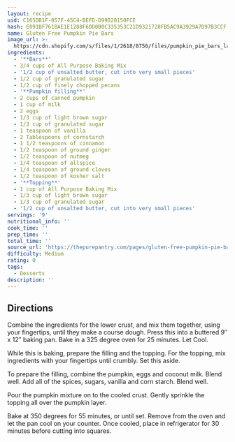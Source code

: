 ```yaml
---
layout: recipe
uid: C165DB1F-057F-45C4-BEFD-D99D28150FCE
hash: E091BF761BAE1E1288F6DD0B0C335353C21D9321728FB5AC9A3929A7D97B3CCF
name: Gluten Free Pumpkin Pie Bars
image_url: >-
  https://cdn.shopify.com/s/files/1/2618/8756/files/pumpkin_pie_bars_large.jpg?v=1517973504
ingredients:
  - '**Bars**'
  - 3/4 cups of All Purpose Baking Mix
  - '1/2 cup of unsalted butter, cut into very small pieces'
  - 1/2 cup of granulated sugar
  - 1/2 cup of finely chopped pecans
  - '**Pumpkin filling**'
  - 2 cups of canned pumpkin
  - 1 cup of milk
  - 2 eggs
  - 1/3 cup of light brown sugar
  - 1/3 cup of granulated sugar
  - 1 teaspoon of vanilla
  - 2 Tablespoons of cornstarch
  - 1 1/2 teaspoons of cinnamon
  - 1/2 teaspoon of ground ginger
  - 1/2 teaspoon of nutmeg
  - 1/4 teaspoon of allspice
  - 1/4 teaspoon of ground cloves
  - 1/2 teaspoon of kosher salt
  - '**Topping**'
  - 1 cup of All Purpose Baking Mix
  - 1/3 cup of light brown sugar
  - 1/3 cup of granulated sugar
  - '1/2 cup of unsalted butter, cut into very small pieces'
servings: '9'
nutritional_info: ''
cook_time: ''
prep_time: ''
total_time: ''
source_url: 'https://thepurepantry.com/pages/gluten-free-pumpkin-pie-bars'
difficulty: Medium
rating: 0
tags:
  - Desserts
description: ''
---
```

## Directions

Combine the ingredients for the lower crust, and mix them together, using your fingertips, until they make a course dough. Press this into a buttered 9″ x 12″ baking pan. Bake in a 325 degree oven for 25 minutes. Let Cool.

While this is baking, prepare the filling and the topping. For the topping, mix ingredients with your fingertips until crumbly. Set this aside.

To prepare the filling, combine the pumpkin, eggs and coconut milk. Blend well. Add all of the spices, sugars, vanilla and corn starch. Blend well.

Pour the pumpkin mixture on to the cooled crust. Gently sprinkle the topping all over the pumpkin layer.

Bake at 350 degrees for 55 minutes, or until set. Remove from the oven and let the pan cool on your counter. Once cooled, place in refrigerator for 30 minutes before cutting into squares.
